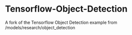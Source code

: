 # Tensorflow-Object-Detection
A fork of the Tensorflow Object Detection example from /models/research/object_detection
